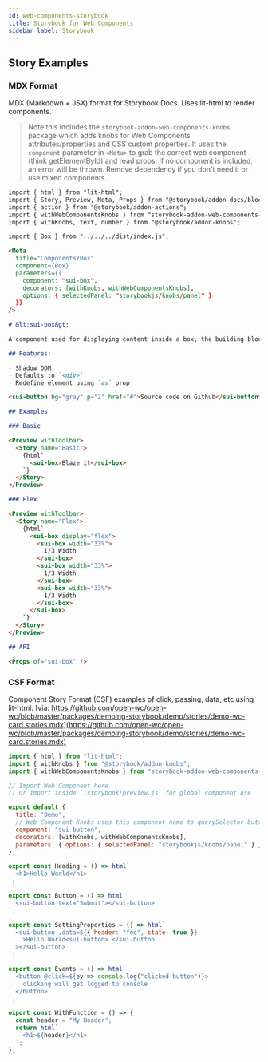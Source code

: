 ```yaml
---
id: web-components-storybook
title: Storybook for Web Components
sidebar_label: Storybook
---
```


## Story Examples

### MDX Format

MDX (Markdown + JSX) format for Storybook Docs. Uses lit-html to render components.

> Note this includes the `storybook-addon-web-components-knobs` package which adds knobs for Web Components attributes/properties and CSS custom properties. It uses the `component` parameter in `<Meta>` to grab the correct web component (think getElementById) and read props. If no component is included, an error will be thrown. Remove dependency if you don't need it or use mixed components.

```md
import { html } from "lit-html";
import { Story, Preview, Meta, Props } from "@storybook/addon-docs/blocks";
import { action } from "@storybook/addon-actions";
import { withWebComponentsKnobs } from "storybook-addon-web-components-knobs";
import { withKnobs, text, number } from "@storybook/addon-knobs";

import { Box } from "../../../dist/index.js";

<Meta
  title="Components/Box"
  component={Box}
  parameters={{
    component: "sui-box",
    decorators: [withKnobs, withWebComponentsKnobs],
    options: { selectedPanel: "storybookjs/knobs/panel" }
  }}
/>

# &lt;sui-box&gt;

A component used for displaying content inside a box, the building block of layout.

## Features:

- Shadow DOM
- Defaults to `<div>`
- Redefine element using `as` prop

<sui-button bg="gray" p="2" href="#">Source code on Github</sui-button>

## Examples

### Basic

<Preview withToolbar>
  <Story name="Basic">
    {html`
      <sui-box>Blaze it</sui-box>
    `}
  </Story>
</Preview>

### Flex

<Preview withToolbar>
  <Story name="Flex">
    {html`
      <sui-box display="flex">
        <sui-box width="33%">
          1/3 Width
        </sui-box>
        <sui-box width="33%">
          1/3 Width
        </sui-box>
        <sui-box width="33%">
          1/3 Width
        </sui-box>
      </sui-box>
    `}
  </Story>
</Preview>

## API

<Props of="sui-box" />
```

### CSF Format

Component Story Format (CSF) examples of click, passing, data, etc using lit-html. [via: https://github.com/open-wc/open-wc/blob/master/packages/demoing-storybook/demo/stories/demo-wc-card.stories.mdx](https://github.com/open-wc/open-wc/blob/master/packages/demoing-storybook/demo/stories/demo-wc-card.stories.mdx)

```js
import { html } from "lit-html";
import { withKnobs } from "@storybook/addon-knobs";
import { withWebComponentsKnobs } from "storybook-addon-web-components-knobs";

// Import Web Component here
// Or import inside `.storybook/preview.js` for global component use

export default {
  title: "Demo",
  // Web Component Knobs uses this component name to querySelector button and grab props
  component: "sui-button",
  decorators: [withKnobs, withWebComponentsKnobs],
  parameters: { options: { selectedPanel: "storybookjs/knobs/panel" } }
};

export const Heading = () => html`
  <h1>Hello World</h1>
`;

export const Button = () => html`
  <sui-button text="Submit"></sui-button>
`;

export const SettingProperties = () => html`
  <sui-button .data=${{ header: "foo", state: true }}
    >Hello World<sui-button> </sui-button
  ></sui-button>
`;

export const Events = () => html`
  <button @click=${ev => console.log("clicked button")}>
    clicking will get logged to console
  </button>
`;

export const WithFunction = () => {
  const header = "My Header";
  return html`
    <h1>${header}</h1>
  `;
};
```
